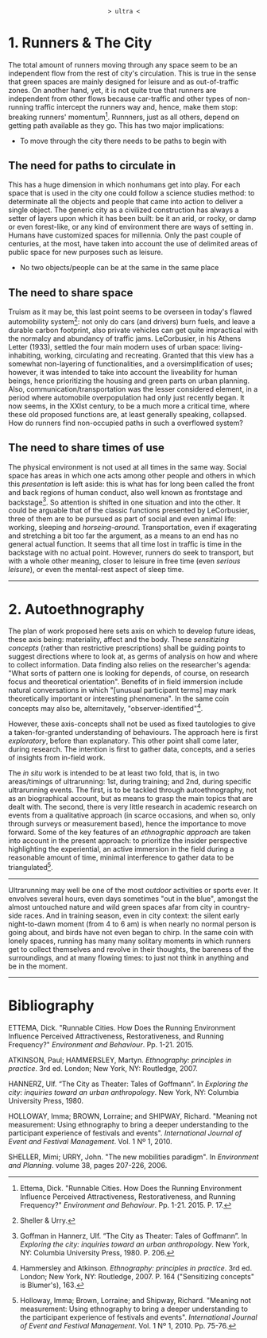 								> ultra <

# 1. Runners & The City

The total amount of runners moving through any space seem to be an independent flow from the rest of city's circulation. 
This is true in the sense that green spaces are mainly designed for leisure and as out-of-traffic zones.
On another hand, yet, it is not quite true that runners are independent from other flows because car-traffic and other types of non-running traffic intercept the runners way and, hence, make them stop: breaking runners' momentum[^1]. Runnners, just as all others, depend on getting path available as they go. This has two major implications:

[^1]: Ettema, Dick. "Runnable Cities. How Does the Running Environment Influence Perceived Attractiveness, Restorativeness, and Running Frequency?" _Environment and Behaviour_. Pp. 1-21. 2015. P. 17.

- To move through the city there needs to be paths to begin with

## The need for paths to circulate in 
This has a huge dimension in which nonhumans get into play. For each space that is used in the city one could follow a science studies method: to determinate all the objects and people that came into action to deliver a single object. The generic city as a civilized construction has always a setter of layers upon which it has been built: be it an arid, or rocky, or damp or even forest-like, or any kind of environment there are ways of setting in. Humans have customized spaces for millennia. Only the past couple of centuries, at the most, have taken into account the use of delimited areas of public space for new purposes such as leisure. 

- No two objects/people can be at the same in the same place

## The need to share space
Truism as it may be, this last point seems to be overseen in today's flawed automobility system[^2]: not only do cars (and drivers) burn fuels, and leave a durable carbon footprint, also private vehicles can get quite impractical with the normalcy and abundancy of traffic jams. LeCorbusier, in his Athens Letter (1933), settled the four main modern uses of urban space: living-inhabiting, working, circulating and recreating. Granted that this view has a somewhat non-layering of functionalities, and a oversimplification of uses; however, it was intended to take into account the liveability for human beings, hence prioritizing the housing and green parts on urban planning. Also, communication/transportation was the lesser considered element, in a period where automobile overpopulation had only just recently began. It now seems, in the XXIst century, to be a much more a critical time, where these old proposed functions are, at least generally speaking, collapsed. How do runners find non-occupied paths in such a overflowed system?

[^2]: Sheller & Urry. 

## The need to share times of use
The physical environment is not used at all times in the same way. Social space has areas in which one acts among other people and others in which this _presentation_ is left aside: this is what has for long been called the front and back regions of human conduct, also well known as frontstage and backstage[^3]. So attention is shifted in one situation and into the other. It could be arguable that of the classic functions presented by LeCorbusier, three of them are to be pursued as part of social and even animal life: working, sleeping and _horseing-around_. Transportation, even if exagerating and stretching a bit too far the argument, as a means to an end has no general actual function. It seems that all time lost in traffic is time in the backstage with no actual point. However, runners do seek to transport, but with a whole other meaning, closer to leisure in free time (even _serious leisure_), or even the mental-rest aspect of sleep time.

[^3]: Goffman in Hannerz, Ulf. “The City as Theater: Tales of Goffmann”. In _Exploring the city: inquiries toward an urban anthropology_. New York, NY: Columbia University Press, 1980. P. 206.

___

# 2. Autoethnography

The plan of work proposed here sets axis on which to develop future ideas, these axis being: materiality, affect and the body. These _sensitizing concepts_ (rather than restrictive prescriptions) shall be guiding points to suggest directions where to look at, as germs of analysis on how and where to collect information. Data finding also relies on the researcher's agenda: "What sorts of pattern one is looking for depends, of course, on research focus and theoretical orientation". Benefits of in field immersion include natural conversations in which "[unusual participant terms] may mark theoretically important or interesting phenomena". In the same coin concepts may also be, alternitavely, "observer-identified"[^4].

[^4]: Hammersley and Atkinson. _Ethnography: principles in practice_. 3rd ed. London; New York, NY: Routledge, 2007. P. 164 ("Sensitizing concepts" is Blumer's), 163. 

However, these axis-concepts shall not be used as fixed tautologies to give a taken-for-granted understanding of behaviours. The approach here is first _exploratory_, before than explanatory. This other point shall come later, during research. The intention is first to gather data, concepts, and a series of insights from in-field work. 

The _in situ_ work is intended to be at least two fold, that is, in two areas/timings of ultrarunning: 1st, during training; and 2nd, during specific ultrarunning events. The first, is to be tackled through autoethnography, not as an biographical account, but as means to grasp the main topics that are dealt with. The second, there is very little research in academic research on events from a qualitative approach (in scarce occasions, and when so, only through surveys or measurement based), hence the importance to move forward. Some of the key features of an _ethnographic approach_ are taken into account in the present approach: to prioritize the insider perspective highlighting the experiential, an active immersion in the field during a reasonable amount of time, minimal interference to gather data to be triangulated[^5].

[^5]: Holloway, Imma; Brown, Lorraine; and Shipway, Richard. "Meaning not measurement: Using ethnography to bring a deeper understanding to the participant experience of festivals and events". _International Journal of Event and Festival Management_. Vol. 1 Nº 1, 2010. Pp. 75-76.
___

Ultrarunning may well be one of the most _outdoor_ activities or sports ever. It envolves several hours, even days sometimes "out in the blue", amongst the almost untouched nature and wild green spaces afar from city in country-side races. And in training season, even in city context: the silent early night-to-dawn moment (from 4 to 6 am) is when nearly no normal person is going about, and birds have not even began to chirp. In the same coin with lonely spaces, running has many many solitary moments in which runners get to collect themselves and revolve in their thoughts, the bareness of the surroundings, and at many flowing times: to just not think in anything and be in the moment.





[//]: # (# 3. Key concepts: materiality, affect, body
law-latour, deleuze/guattari-tarde, hennion-latour
)

[//]: # "A main concern underlying this project is that...
In day-to-day life there is a prevalent automatism and standarization of ways of using transport, working and percieving the body and the city in general. "


___

# Bibliography

ETTEMA, Dick. "Runnable Cities. How Does the Running Environment Influence Perceived Attractiveness, Restorativeness, and Running Frequency?" _Environment and Behaviour_. Pp. 1-21. 2015.

ATKINSON, Paul; HAMMERSLEY, Martyn. _Ethnography: principles in practice_. 3rd ed. London; New York, NY: Routledge, 2007.

HANNERZ, Ulf. “The City as Theater: Tales of Goffmann”. In _Exploring the city: inquiries toward an urban anthropology_. New York, NY: Columbia University Press, 1980.

HOLLOWAY, Imma; BROWN, Lorraine; and SHIPWAY, Richard. "Meaning not measurement: Using ethnography to bring a deeper understanding to the participant experience of festivals and events". _International Journal of Event and Festival Management_. Vol. 1 Nº 1, 2010.

SHELLER, Mimi; URRY, John. "The new mobilities paradigm". In _Environment and Planning_. volume 38, pages 207-226, 2006.


[//]: # "COMMENT
COMMENT
" 

[//]: # (# COMMENT
)
